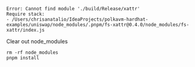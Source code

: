 ```terminaloutput
Error: Cannot find module './build/Release/xattr'
Require stack:
- /Users/chrisanatalio/IdeaProjects/polkavm-hardhat-examples/uniswap/node_modules/.pnpm/fs-xattr@0.4.0/node_modules/fs-xattr/index.js
```

Clear out node_modules

```terminaloutput
rm -rf node_modules
pnpm install
```